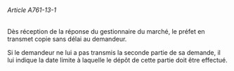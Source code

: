 ###### Article A761-13-1

Dès réception de la réponse du gestionnaire du marché, le préfet en transmet copie sans délai au demandeur.

Si le demandeur ne lui a pas transmis la seconde partie de sa demande, il lui indique la date limite à laquelle le dépôt de cette partie doit être effectué.

